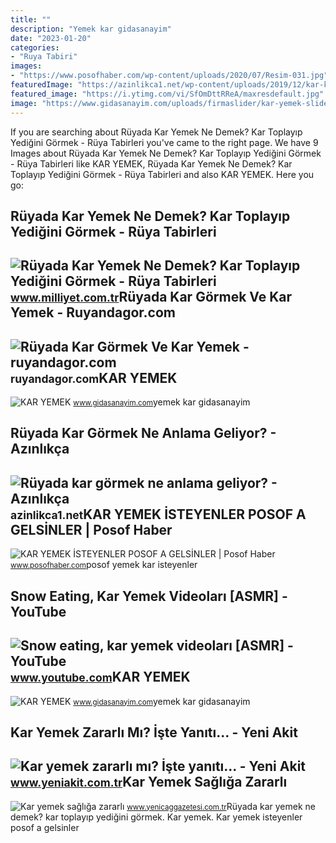```yaml
---
title: ""
description: "Yemek kar gidasanayim"
date: "2023-01-20"
categories:
- "Ruya Tabiri"
images:
- "https://www.posofhaber.com/wp-content/uploads/2020/07/Resim-031.jpg"
featuredImage: "https://azinlikca1.net/wp-content/uploads/2019/12/kar-kis-girl-4898696_1280.jpeg"
featured_image: "https://i.ytimg.com/vi/SfOmDttRReA/maxresdefault.jpg"
image: "https://www.gidasanayim.com/uploads/firmaslider/kar-yemek-slide-gidasanayim-89316-85617-1538428729.png?v=1590960204"
---
```


If you are searching about Rüyada Kar Yemek Ne Demek? Kar Toplayıp Yediğini Görmek - Rüya Tabirleri you've came to the right page. We have 9 Images about Rüyada Kar Yemek Ne Demek? Kar Toplayıp Yediğini Görmek - Rüya Tabirleri like KAR YEMEK, Rüyada Kar Yemek Ne Demek? Kar Toplayıp Yediğini Görmek - Rüya Tabirleri and also KAR YEMEK. Here you go:

Rüyada Kar Yemek Ne Demek? Kar Toplayıp Yediğini Görmek - Rüya Tabirleri
------------------------------------------------------------------------

 ![Rüyada Kar Yemek Ne Demek? Kar Toplayıp Yediğini Görmek - Rüya Tabirleri](https://i2.milimaj.com/i/milliyet/75/0x410/60b2f03b5542833af8921883.jpg) <small>www.milliyet.com.tr</small>Rüyada Kar Görmek Ve Kar Yemek - Ruyandagor.com
-----------------------------------------------

 ![Rüyada Kar Görmek Ve Kar Yemek - ruyandagor.com](https://images.ruyandagor.com/2017/04/kar-yemek-2312.jpg) <small>ruyandagor.com</small>KAR YEMEK
---------

 ![KAR YEMEK](https://www.gidasanayim.com/uploads/firmaslider/kar-yemek-slide-gidasanayim-59474-45822-1538428737.png?v=1590960204) <small>www.gidasanayim.com</small>yemek kar gidasanayim

Rüyada Kar Görmek Ne Anlama Geliyor? - Azınlıkça
------------------------------------------------

 ![Rüyada kar görmek ne anlama geliyor? - Azınlıkça](https://azinlikca1.net/wp-content/uploads/2019/12/kar-kis-girl-4898696_1280.jpeg) <small>azinlikca1.net</small>KAR YEMEK İSTEYENLER POSOF A GELSİNLER | Posof Haber
----------------------------------------------------

 ![KAR YEMEK İSTEYENLER POSOF A GELSİNLER | Posof Haber](https://www.posofhaber.com/wp-content/uploads/2020/07/Resim-031.jpg) <small>www.posofhaber.com</small>posof yemek kar isteyenler

Snow Eating, Kar Yemek Videoları \[ASMR\] - YouTube
---------------------------------------------------

 ![Snow eating, kar yemek videoları [ASMR] - YouTube](https://i.ytimg.com/vi/SfOmDttRReA/maxresdefault.jpg) <small>www.youtube.com</small>KAR YEMEK
---------

 ![KAR YEMEK](https://www.gidasanayim.com/uploads/firmaslider/kar-yemek-slide-gidasanayim-89316-85617-1538428729.png?v=1590960204) <small>www.gidasanayim.com</small>yemek kar gidasanayim

Kar Yemek Zararlı Mı? İşte Yanıtı... - Yeni Akit
------------------------------------------------

 ![Kar yemek zararlı mı? İşte yanıtı... - Yeni Akit](https://cdn.yeniakit.com.tr/images/album/kar-yemek-zararli-mi-iste-yaniti-c2700d.png) <small>www.yeniakit.com.tr</small>Kar Yemek Sağlığa Zararlı
-------------------------

 ![Kar yemek sağlığa zararlı](https://cdn.yenicaggazetesi.com.tr/news/722547.jpg) <small>www.yenicaggazetesi.com.tr</small>Rüyada kar yemek ne demek? kar toplayıp yediğini görmek. Kar yemek. Kar yemek i̇steyenler posof a gelsi̇nler
